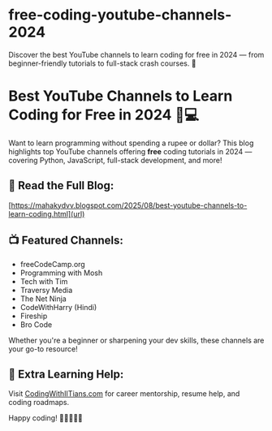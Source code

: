 # free-coding-youtube-channels-2024
Discover the best YouTube channels to learn coding for free in 2024 — from beginner-friendly tutorials to full-stack crash courses. 🚀
# Best YouTube Channels to Learn Coding for Free in 2024 🎥💻

Want to learn programming without spending a rupee or dollar? This blog highlights top YouTube channels offering **free** coding tutorials in 2024 — covering Python, JavaScript, full-stack development, and more!

## 🔗 Read the Full Blog:
[https://mahakydvv.blogspot.com/2025/08/best-youtube-channels-to-learn-coding.html](url)
## 📺 Featured Channels:
- freeCodeCamp.org
- Programming with Mosh
- Tech with Tim
- Traversy Media
- The Net Ninja
- CodeWithHarry (Hindi)
- Fireship
- Bro Code

Whether you're a beginner or sharpening your dev skills, these channels are your go-to resource!

## 🚀 Extra Learning Help:
Visit [CodingWithIITians.com](https://codingwithiitians.com) for career mentorship, resume help, and coding roadmaps.

Happy coding! 👩‍💻👨‍💻✨
